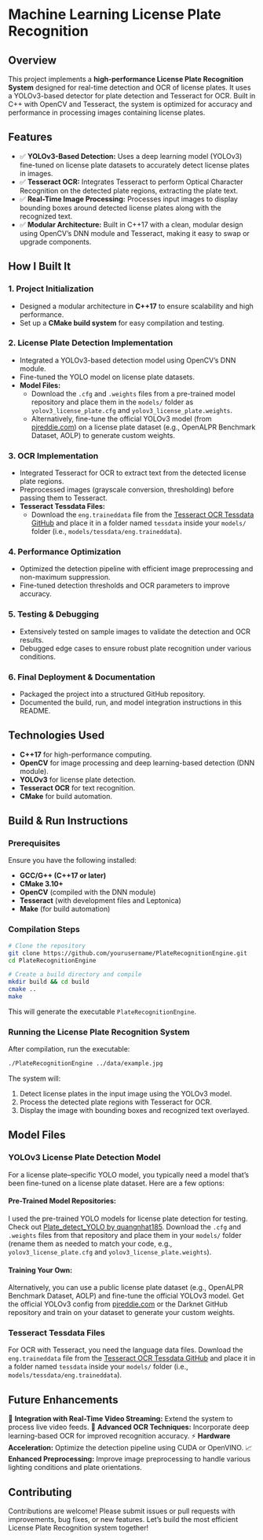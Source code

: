 # Machine Learning License Plate Recognition

## Overview
This project implements a **high-performance License Plate Recognition System** designed for real-time detection and OCR of license plates. It uses a YOLOv3-based detector for plate detection and Tesseract for OCR. Built in C++ with OpenCV and Tesseract, the system is optimized for accuracy and performance in processing images containing license plates.

## Features
- ✅ **YOLOv3-Based Detection:** Uses a deep learning model (YOLOv3) fine-tuned on license plate datasets to accurately detect license plates in images.
- ✅ **Tesseract OCR:** Integrates Tesseract to perform Optical Character Recognition on the detected plate regions, extracting the plate text.
- ✅ **Real-Time Image Processing:** Processes input images to display bounding boxes around detected license plates along with the recognized text.
- ✅ **Modular Architecture:** Built in C++17 with a clean, modular design using OpenCV’s DNN module and Tesseract, making it easy to swap or upgrade components.

## How I Built It
### 1. Project Initialization
- Designed a modular architecture in **C++17** to ensure scalability and high performance.
- Set up a **CMake build system** for easy compilation and testing.

### 2. License Plate Detection Implementation
- Integrated a YOLOv3-based detection model using OpenCV’s DNN module.
- Fine-tuned the YOLO model on license plate datasets.
- **Model Files:**  
  - Download the `.cfg` and `.weights` files from a pre-trained model repository and place them in the `models/` folder as `yolov3_license_plate.cfg` and `yolov3_license_plate.weights`.  
  - Alternatively, fine-tune the official YOLOv3 model (from [pjreddie.com](https://pjreddie.com/darknet/yolo/)) on a license plate dataset (e.g., OpenALPR Benchmark Dataset, AOLP) to generate custom weights.

### 3. OCR Implementation
- Integrated Tesseract for OCR to extract text from the detected license plate regions.
- Preprocessed images (grayscale conversion, thresholding) before passing them to Tesseract.
- **Tesseract Tessdata Files:**  
  - Download the `eng.traineddata` file from the [Tesseract OCR Tessdata GitHub](https://github.com/tesseract-ocr/tessdata) and place it in a folder named `tessdata` inside your `models/` folder (i.e., `models/tessdata/eng.traineddata`).

### 4. Performance Optimization
- Optimized the detection pipeline with efficient image preprocessing and non-maximum suppression.
- Fine-tuned detection thresholds and OCR parameters to improve accuracy.

### 5. Testing & Debugging
- Extensively tested on sample images to validate the detection and OCR results.
- Debugged edge cases to ensure robust plate recognition under various conditions.

### 6. Final Deployment & Documentation
- Packaged the project into a structured GitHub repository.
- Documented the build, run, and model integration instructions in this README.

## Technologies Used
- **C++17** for high-performance computing.
- **OpenCV** for image processing and deep learning-based detection (DNN module).
- **YOLOv3** for license plate detection.
- **Tesseract OCR** for text recognition.
- **CMake** for build automation.

## Build & Run Instructions

### Prerequisites
Ensure you have the following installed:
- **GCC/G++ (C++17 or later)**
- **CMake 3.10+**
- **OpenCV** (compiled with the DNN module)
- **Tesseract** (with development files and Leptonica)
- **Make** (for build automation)

### Compilation Steps
```bash
# Clone the repository
git clone https://github.com/yourusername/PlateRecognitionEngine.git
cd PlateRecognitionEngine

# Create a build directory and compile
mkdir build && cd build
cmake ..
make
```
This will generate the executable `PlateRecognitionEngine`.

### Running the License Plate Recognition System
After compilation, run the executable:
```bash
./PlateRecognitionEngine ../data/example.jpg
```
The system will:
1. Detect license plates in the input image using the YOLOv3 model.
2. Process the detected plate regions with Tesseract for OCR.
3. Display the image with bounding boxes and recognized text overlayed.

## Model Files

### YOLOv3 License Plate Detection Model
For a license plate–specific YOLO model, you typically need a model that’s been fine-tuned on a license plate dataset. Here are a few options:

#### Pre-Trained Model Repositories:
I used the pre-trained YOLO models for license plate detection for testing. Check out [Plate_detect_YOLO by quangnhat185](https://github.com/quangnhat185/Plate_detect_YOLO). Download the `.cfg` and `.weights` files from that repository and place them in your `models/` folder (rename them as needed to match your code, e.g., `yolov3_license_plate.cfg` and `yolov3_license_plate.weights`).

#### Training Your Own:
Alternatively, you can use a public license plate dataset (e.g., OpenALPR Benchmark Dataset, AOLP) and fine-tune the official YOLOv3 model. Get the official YOLOv3 config from [pjreddie.com](https://pjreddie.com/darknet/yolo/) or the Darknet GitHub repository and train on your dataset to generate your custom weights.

### Tesseract Tessdata Files
For OCR with Tesseract, you need the language data files. Download the `eng.traineddata` file from the [Tesseract OCR Tessdata GitHub](https://github.com/tesseract-ocr/tessdata) and place it in a folder named `tessdata` inside your `models/` folder (i.e., `models/tessdata/eng.traineddata`).

## Future Enhancements
🚀 **Integration with Real-Time Video Streaming:** Extend the system to process live video feeds.
🧠 **Advanced OCR Techniques:** Incorporate deep learning-based OCR for improved recognition accuracy.
⚡ **Hardware Acceleration:** Optimize the detection pipeline using CUDA or OpenVINO.
📈 **Enhanced Preprocessing:** Improve image preprocessing to handle various lighting conditions and plate orientations.

## Contributing
Contributions are welcome! Please submit issues or pull requests with improvements, bug fixes, or new features. Let’s build the most efficient License Plate Recognition system together!
